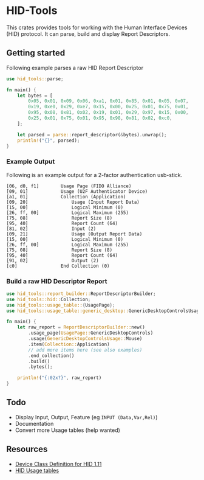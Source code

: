 # HID-Tools

This crates provides tools for working with the Human Interface Devices (HID) protocol. It 
can parse, build and display Report Descriptors. 

## Getting started

Following example parses a raw HID Report Descriptor

```rust
use hid_tools::parse;

fn main() {
    let bytes = [
        0x05, 0x01, 0x09, 0x06, 0xa1, 0x01, 0x85, 0x01, 0x05, 0x07, 
        0x19, 0xe0, 0x29, 0xe7, 0x15, 0x00, 0x25, 0x01, 0x75, 0x01, 
        0x95, 0x08, 0x81, 0x02, 0x19, 0x01, 0x29, 0x97, 0x15, 0x00, 
        0x25, 0x01, 0x75, 0x01, 0x95, 0x98, 0x81, 0x02, 0xc0, 
    ];

    let parsed = parse::report_descriptor(&bytes).unwrap();
    println!("{}", parsed);
}
```


### Example Output
Following is an example output for a 2-factor authentication usb-stick.
```
[06, d0, f1]        Usage Page (FIDO Alliance) 
[09, 01]            Usage (U2F Authenticator Device)
[a1, 01]            Collection (Application) 
[09, 20]                Usage (Input Report Data)
[15, 00]                Logical Minimum (0) 
[26, ff, 00]            Logical Maximum (255) 
[75, 08]                Report Size (8) 
[95, 40]                Report Count (64) 
[81, 02]                Input (2) 
[09, 21]                Usage (Output Report Data)
[15, 00]                Logical Minimum (0) 
[26, ff, 00]            Logical Maximum (255) 
[75, 08]                Report Size (8) 
[95, 40]                Report Count (64) 
[91, 02]                Output (2) 
[c0]                End Collection (0) 
```

### Build a raw HID Descriptor Report

```rust
use hid_tools::report_builder::ReportDescriptorBuilder;
use hid_tools::hid::Collection;
use hid_tools::usage_table::{UsagePage};
use hid_tools::usage_table::generic_desktop::GenericDesktopControlsUsage;

fn main() {
    let raw_report = ReportDescriptorBuilder::new()
        .usage_page(UsagePage::GenericDesktopControls)
        .usage(GenericDesktopControlsUsage::Mouse)
        .item(Collection::Application)
        // add more items here (see also examples)
        .end_collection()
        .build()
        .bytes();

    println!("{:02x?}", raw_report)
}
```

## Todo

- Display Input, Output, Feature (eg `INPUT (Data,Var,Rel)`)
- Documentation
- Convert more Usage tables (help wanted)


## Resources

- [Device Class Definition for HID 1.11](https://www.usb.org/sites/default/files/hid1_11.pdf)
- [HID Usage tables](https://usb.org/sites/default/files/hut1_3_0.pdf)

